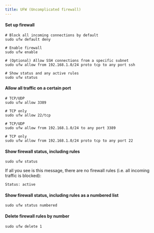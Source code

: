 ```yaml
---
title: UFW (Uncomplicated firewall)
---
```


#### Set up firewall

```
# Block all incoming connections by default
sudo ufw default deny

# Enable firewall
sudo ufw enable

# (Optional) Allow SSH connections from a specific subnet
sudo ufw allow from 192.168.1.0/24 proto tcp to any port ssh

# Show status and any active rules
sudo ufw status
```

#### Allow all traffic on a certain port

```
# TCP/UDP
sudo ufw allow 3389

# TCP only
sudo ufw allow 22/tcp

# TCP/UDP
sudo ufw allow from 192.168.1.0/24 to any port 3389

# TCP only
sudo ufw allow from 192.168.1.0/24 proto tcp to any port 22
```

#### Show firewall status, including rules

```
sudo ufw status
```

If all you see is this message, there are no firewall rules (i.e. all incoming traffic is blocked):

```
Status: active
```

#### Show firewall status, including rules as a numbered list

```
sudo ufw status numbered
```

#### Delete firewall rules by number

```
sudo ufw delete 1
```
